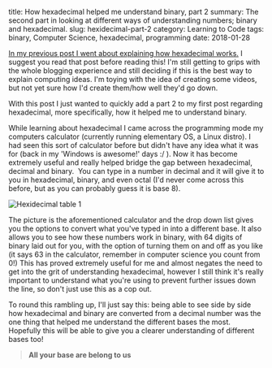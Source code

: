 title: How hexadecimal helped me understand binary, part 2
summary: The second part in looking at different ways of understanding numbers; binary and hexadecimal.
slug: hexidecimal-part-2
category: Learning to Code
tags: binary, Computer Science, hexadecimal, programming
date: 2018-01-28

[In my previous post I went about explaining how hexadecimal works.]({filename}/posts/hexidecimal-part-1.md) I suggest you read that post before reading this! I'm still getting to grips with the whole blogging experience and still deciding if this is the best way to explain computing ideas. I'm toying with the idea of creating some videos, but not yet sure how I'd create them/how well they'd go down.

With this post I just wanted to quickly add a part 2 to my first post regarding hexadecimal, more specifically, how it helped me to understand binary.

While learning about hexadecimal I came across the programming mode my computers calculator (currently running elementary OS, a Linux distro). I had seen this sort of calculator before but didn't have any idea what it was for (back in my 'Windows is awesome!' days :/ ). Now it has become extremely useful and really helped bridge the gap between hexadecimal, decimal and binary.  You can type in a number in decimal and it will give it to you in hexadecimal, binary, and even octal (I'd never come across this before, but as you can probably guess it is base 8).

<img src="{static}/images/prog-calc.png" 
     alt="Hexidecimal table 1" 
     class="article-image"
            />

The picture is the aforementioned calculator and the drop down list gives you the options to convert what you've typed in into a different base. It also allows you to see how these numbers work in binary, with 64 digits of binary laid out for you, with the option of turning them on and off as you like (it says 63 in the calculator, remember in computer science you count from 0!) This has proved extremely useful for me and almost negates the need to get into the grit of understanding hexadecimal, however I still think it's really important to understand what you're using to prevent further issues down the line, so don't just use this as a cop out.

To round this rambling up, I'll just say this: being able to see side by side how hexadecimal and binary are converted from a decimal number was the one thing that helped me understand the different bases the most. Hopefully this will be able to give you a clearer understanding of different bases too!

> **All your base are belong to us**